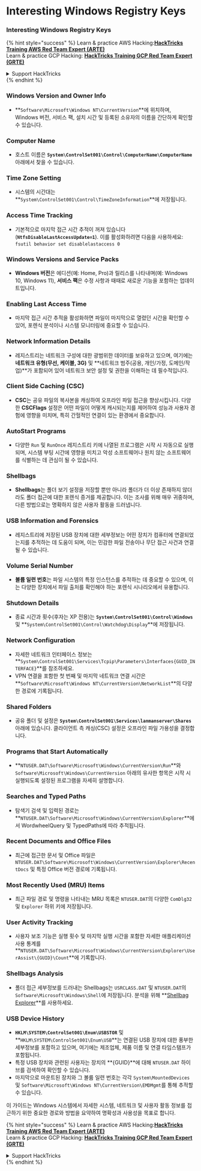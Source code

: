# Interesting Windows Registry Keys

### Interesting Windows Registry Keys

{% hint style="success" %}
Learn & practice AWS Hacking:<img src="/.gitbook/assets/arte.png" alt="" data-size="line">[**HackTricks Training AWS Red Team Expert (ARTE)**](https://training.hacktricks.xyz/courses/arte)<img src="/.gitbook/assets/arte.png" alt="" data-size="line">\
Learn & practice GCP Hacking: <img src="/.gitbook/assets/grte.png" alt="" data-size="line">[**HackTricks Training GCP Red Team Expert (GRTE)**<img src="/.gitbook/assets/grte.png" alt="" data-size="line">](https://training.hacktricks.xyz/courses/grte)

<details>

<summary>Support HackTricks</summary>

* Check the [**subscription plans**](https://github.com/sponsors/carlospolop)!
* **Join the** 💬 [**Discord group**](https://discord.gg/hRep4RUj7f) or the [**telegram group**](https://t.me/peass) or **follow** us on **Twitter** 🐦 [**@hacktricks\_live**](https://twitter.com/hacktricks\_live)**.**
* **Share hacking tricks by submitting PRs to the** [**HackTricks**](https://github.com/carlospolop/hacktricks) and [**HackTricks Cloud**](https://github.com/carlospolop/hacktricks-cloud) github repos.

</details>
{% endhint %}


### **Windows Version and Owner Info**
- **`Software\Microsoft\Windows NT\CurrentVersion`**에 위치하며, Windows 버전, 서비스 팩, 설치 시간 및 등록된 소유자의 이름을 간단하게 확인할 수 있습니다.

### **Computer Name**
- 호스트 이름은 **`System\ControlSet001\Control\ComputerName\ComputerName`** 아래에서 찾을 수 있습니다.

### **Time Zone Setting**
- 시스템의 시간대는 **`System\ControlSet001\Control\TimeZoneInformation`**에 저장됩니다.

### **Access Time Tracking**
- 기본적으로 마지막 접근 시간 추적이 꺼져 있습니다 (**`NtfsDisableLastAccessUpdate=1`**). 이를 활성화하려면 다음을 사용하세요:
`fsutil behavior set disablelastaccess 0`

### Windows Versions and Service Packs
- **Windows 버전**은 에디션(예: Home, Pro)과 릴리스를 나타내며(예: Windows 10, Windows 11), **서비스 팩**은 수정 사항과 때때로 새로운 기능을 포함하는 업데이트입니다.

### Enabling Last Access Time
- 마지막 접근 시간 추적을 활성화하면 파일이 마지막으로 열렸던 시간을 확인할 수 있어, 포렌식 분석이나 시스템 모니터링에 중요할 수 있습니다.

### Network Information Details
- 레지스트리는 네트워크 구성에 대한 광범위한 데이터를 보유하고 있으며, 여기에는 **네트워크 유형(무선, 케이블, 3G)** 및 **네트워크 범주(공용, 개인/가정, 도메인/작업)**가 포함되어 있어 네트워크 보안 설정 및 권한을 이해하는 데 필수적입니다.

### Client Side Caching (CSC)
- **CSC**는 공유 파일의 복사본을 캐싱하여 오프라인 파일 접근을 향상시킵니다. 다양한 **CSCFlags** 설정은 어떤 파일이 어떻게 캐시되는지를 제어하여 성능과 사용자 경험에 영향을 미치며, 특히 간헐적인 연결이 있는 환경에서 중요합니다.

### AutoStart Programs
- 다양한 `Run` 및 `RunOnce` 레지스트리 키에 나열된 프로그램은 시작 시 자동으로 실행되며, 시스템 부팅 시간에 영향을 미치고 악성 소프트웨어나 원치 않는 소프트웨어를 식별하는 데 관심이 될 수 있습니다.

### Shellbags
- **Shellbags**는 폴더 보기 설정을 저장할 뿐만 아니라 폴더가 더 이상 존재하지 않더라도 폴더 접근에 대한 포렌식 증거를 제공합니다. 이는 조사를 위해 매우 귀중하며, 다른 방법으로는 명확하지 않은 사용자 활동을 드러냅니다.

### USB Information and Forensics
- 레지스트리에 저장된 USB 장치에 대한 세부정보는 어떤 장치가 컴퓨터에 연결되었는지를 추적하는 데 도움이 되며, 이는 민감한 파일 전송이나 무단 접근 사건과 연결될 수 있습니다.

### Volume Serial Number
- **볼륨 일련 번호**는 파일 시스템의 특정 인스턴스를 추적하는 데 중요할 수 있으며, 이는 다양한 장치에서 파일 출처를 확인해야 하는 포렌식 시나리오에서 유용합니다.

### **Shutdown Details**
- 종료 시간과 횟수(후자는 XP 전용)는 **`System\ControlSet001\Control\Windows`** 및 **`System\ControlSet001\Control\Watchdog\Display`**에 저장됩니다.

### **Network Configuration**
- 자세한 네트워크 인터페이스 정보는 **`System\ControlSet001\Services\Tcpip\Parameters\Interfaces{GUID_INTERFACE}`**를 참조하세요.
- VPN 연결을 포함한 첫 번째 및 마지막 네트워크 연결 시간은 **`Software\Microsoft\Windows NT\CurrentVersion\NetworkList`**의 다양한 경로에 기록됩니다.

### **Shared Folders**
- 공유 폴더 및 설정은 **`System\ControlSet001\Services\lanmanserver\Shares`** 아래에 있습니다. 클라이언트 측 캐싱(CSC) 설정은 오프라인 파일 가용성을 결정합니다.

### **Programs that Start Automatically**
- **`NTUSER.DAT\Software\Microsoft\Windows\CurrentVersion\Run`**와 `Software\Microsoft\Windows\CurrentVersion` 아래의 유사한 항목은 시작 시 실행되도록 설정된 프로그램을 자세히 설명합니다.

### **Searches and Typed Paths**
- 탐색기 검색 및 입력된 경로는 **`NTUSER.DAT\Software\Microsoft\Windows\CurrentVersion\Explorer`**에서 WordwheelQuery 및 TypedPaths에 따라 추적됩니다.

### **Recent Documents and Office Files**
- 최근에 접근한 문서 및 Office 파일은 `NTUSER.DAT\Software\Microsoft\Windows\CurrentVersion\Explorer\RecentDocs` 및 특정 Office 버전 경로에 기록됩니다.

### **Most Recently Used (MRU) Items**
- 최근 파일 경로 및 명령을 나타내는 MRU 목록은 `NTUSER.DAT`의 다양한 `ComDlg32` 및 `Explorer` 하위 키에 저장됩니다.

### **User Activity Tracking**
- 사용자 보조 기능은 실행 횟수 및 마지막 실행 시간을 포함한 자세한 애플리케이션 사용 통계를 **`NTUSER.DAT\Software\Microsoft\Windows\CurrentVersion\Explorer\UserAssist\{GUID}\Count`**에 기록합니다.

### **Shellbags Analysis**
- 폴더 접근 세부정보를 드러내는 Shellbags는 `USRCLASS.DAT` 및 `NTUSER.DAT`의 `Software\Microsoft\Windows\Shell`에 저장됩니다. 분석을 위해 **[Shellbag Explorer](https://ericzimmerman.github.io/#!index.md)**를 사용하세요.

### **USB Device History**
- **`HKLM\SYSTEM\ControlSet001\Enum\USBSTOR`** 및 **`HKLM\SYSTEM\ControlSet001\Enum\USB`**는 연결된 USB 장치에 대한 풍부한 세부정보를 포함하고 있으며, 여기에는 제조업체, 제품 이름 및 연결 타임스탬프가 포함됩니다.
- 특정 USB 장치와 관련된 사용자는 장치의 **{GUID}**에 대해 `NTUSER.DAT` 하이브를 검색하여 확인할 수 있습니다.
- 마지막으로 마운트된 장치와 그 볼륨 일련 번호는 각각 `System\MountedDevices` 및 `Software\Microsoft\Windows NT\CurrentVersion\EMDMgmt`를 통해 추적할 수 있습니다.

이 가이드는 Windows 시스템에서 자세한 시스템, 네트워크 및 사용자 활동 정보를 접근하기 위한 중요한 경로와 방법을 요약하여 명확성과 사용성을 목표로 합니다.



{% hint style="success" %}
Learn & practice AWS Hacking:<img src="/.gitbook/assets/arte.png" alt="" data-size="line">[**HackTricks Training AWS Red Team Expert (ARTE)**](https://training.hacktricks.xyz/courses/arte)<img src="/.gitbook/assets/arte.png" alt="" data-size="line">\
Learn & practice GCP Hacking: <img src="/.gitbook/assets/grte.png" alt="" data-size="line">[**HackTricks Training GCP Red Team Expert (GRTE)**<img src="/.gitbook/assets/grte.png" alt="" data-size="line">](https://training.hacktricks.xyz/courses/grte)

<details>

<summary>Support HackTricks</summary>

* Check the [**subscription plans**](https://github.com/sponsors/carlospolop)!
* **Join the** 💬 [**Discord group**](https://discord.gg/hRep4RUj7f) or the [**telegram group**](https://t.me/peass) or **follow** us on **Twitter** 🐦 [**@hacktricks\_live**](https://twitter.com/hacktricks\_live)**.**
* **Share hacking tricks by submitting PRs to the** [**HackTricks**](https://github.com/carlospolop/hacktricks) and [**HackTricks Cloud**](https://github.com/carlospolop/hacktricks-cloud) github repos.

</details>
{% endhint %}
